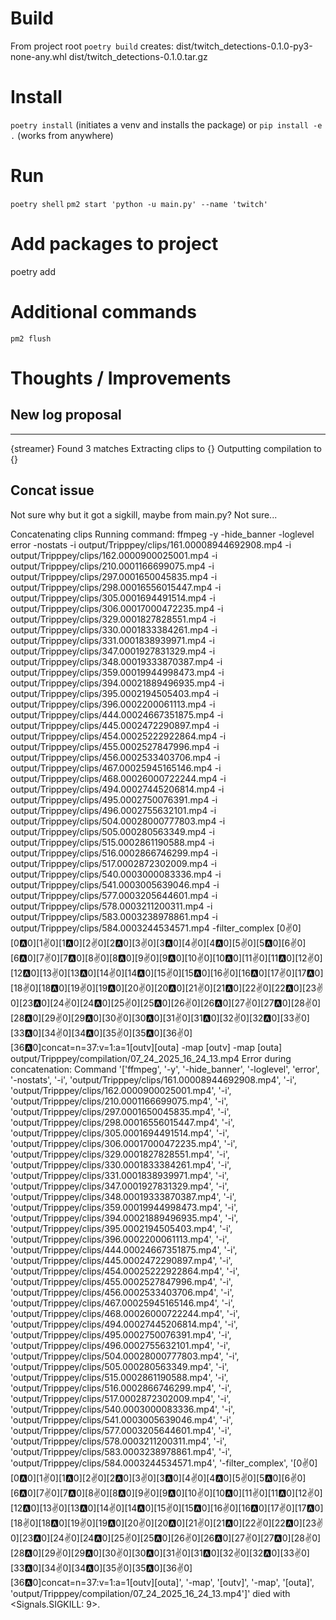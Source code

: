 # Build
From project root
`poetry build`
creates:
dist/twitch_detections-0.1.0-py3-none-any.whl
dist/twitch_detections-0.1.0.tar.gz
# Install
`poetry install` (initiates a venv and installs the package)
or
`pip install -e .` (works from anywhere)

# Run
`poetry shell`
`pm2 start 'python -u main.py' --name 'twitch'`

# Add packages to project
poetry add <packages>

# Additional commands
`pm2 flush`

# Thoughts / Improvements
## New log proposal
-----------------------
{streamer}
Found 3 matches
Extracting clips to {}
Outputting compilation to {}

## Concat issue
Not sure why but it got a sigkill, maybe from main.py? Not sure...

Concatenating clips
Running command: ffmpeg -y -hide_banner -loglevel error -nostats -i output/Tripppey/clips/161.00008944692908.mp4 -i output/Tripppey/clips/162.0000900025001.mp4 -i output/Tripppey/clips/210.0001166699075.mp4 -i output/Tripppey/clips/297.0001650045835.mp4 -i output/Tripppey/clips/298.00016556015447.mp4 -i output/Tripppey/clips/305.0001694491514.mp4 -i output/Tripppey/clips/306.00017000472235.mp4 -i output/Tripppey/clips/329.0001827828551.mp4 -i output/Tripppey/clips/330.0001833384261.mp4 -i output/Tripppey/clips/331.0001838939971.mp4 -i output/Tripppey/clips/347.0001927831329.mp4 -i output/Tripppey/clips/348.00019333870387.mp4 -i output/Tripppey/clips/359.00019944998473.mp4 -i output/Tripppey/clips/394.00021889496935.mp4 -i output/Tripppey/clips/395.0002194505403.mp4 -i output/Tripppey/clips/396.0002200061113.mp4 -i output/Tripppey/clips/444.00024667351875.mp4 -i output/Tripppey/clips/445.0002472290897.mp4 -i output/Tripppey/clips/454.00025222922864.mp4 -i output/Tripppey/clips/455.0002527847996.mp4 -i output/Tripppey/clips/456.0002533403706.mp4 -i output/Tripppey/clips/467.00025945165146.mp4 -i output/Tripppey/clips/468.00026000722244.mp4 -i output/Tripppey/clips/494.00027445206814.mp4 -i output/Tripppey/clips/495.0002750076391.mp4 -i output/Tripppey/clips/496.0002755632101.mp4 -i output/Tripppey/clips/504.00028000777803.mp4 -i output/Tripppey/clips/505.000280563349.mp4 -i output/Tripppey/clips/515.0002861190588.mp4 -i output/Tripppey/clips/516.0002866746299.mp4 -i output/Tripppey/clips/517.0002872302009.mp4 -i output/Tripppey/clips/540.0003000083336.mp4 -i output/Tripppey/clips/541.0003005639046.mp4 -i output/Tripppey/clips/577.0003205644601.mp4 -i output/Tripppey/clips/578.0003211200311.mp4 -i output/Tripppey/clips/583.0003238978861.mp4 -i output/Tripppey/clips/584.0003244534571.mp4 -filter_complex [0:v:0][0:a:0][1:v:0][1:a:0][2:v:0][2:a:0][3:v:0][3:a:0][4:v:0][4:a:0][5:v:0][5:a:0][6:v:0][6:a:0][7:v:0][7:a:0][8:v:0][8:a:0][9:v:0][9:a:0][10:v:0][10:a:0][11:v:0][11:a:0][12:v:0][12:a:0][13:v:0][13:a:0][14:v:0][14:a:0][15:v:0][15:a:0][16:v:0][16:a:0][17:v:0][17:a:0][18:v:0][18:a:0][19:v:0][19:a:0][20:v:0][20:a:0][21:v:0][21:a:0][22:v:0][22:a:0][23:v:0][23:a:0][24:v:0][24:a:0][25:v:0][25:a:0][26:v:0][26:a:0][27:v:0][27:a:0][28:v:0][28:a:0][29:v:0][29:a:0][30:v:0][30:a:0][31:v:0][31:a:0][32:v:0][32:a:0][33:v:0][33:a:0][34:v:0][34:a:0][35:v:0][35:a:0][36:v:0][36:a:0]concat=n=37:v=1:a=1[outv][outa] -map [outv] -map [outa] output/Tripppey/compilation/07_24_2025_16_24_13.mp4
Error during concatenation: Command '['ffmpeg', '-y', '-hide_banner', '-loglevel', 'error', '-nostats', '-i', 'output/Tripppey/clips/161.00008944692908.mp4', '-i', 'output/Tripppey/clips/162.0000900025001.mp4', '-i', 'output/Tripppey/clips/210.0001166699075.mp4', '-i', 'output/Tripppey/clips/297.0001650045835.mp4', '-i', 'output/Tripppey/clips/298.00016556015447.mp4', '-i', 'output/Tripppey/clips/305.0001694491514.mp4', '-i', 'output/Tripppey/clips/306.00017000472235.mp4', '-i', 'output/Tripppey/clips/329.0001827828551.mp4', '-i', 'output/Tripppey/clips/330.0001833384261.mp4', '-i', 'output/Tripppey/clips/331.0001838939971.mp4', '-i', 'output/Tripppey/clips/347.0001927831329.mp4', '-i', 'output/Tripppey/clips/348.00019333870387.mp4', '-i', 'output/Tripppey/clips/359.00019944998473.mp4', '-i', 'output/Tripppey/clips/394.00021889496935.mp4', '-i', 'output/Tripppey/clips/395.0002194505403.mp4', '-i', 'output/Tripppey/clips/396.0002200061113.mp4', '-i', 'output/Tripppey/clips/444.00024667351875.mp4', '-i', 'output/Tripppey/clips/445.0002472290897.mp4', '-i', 'output/Tripppey/clips/454.00025222922864.mp4', '-i', 'output/Tripppey/clips/455.0002527847996.mp4', '-i', 'output/Tripppey/clips/456.0002533403706.mp4', '-i', 'output/Tripppey/clips/467.00025945165146.mp4', '-i', 'output/Tripppey/clips/468.00026000722244.mp4', '-i', 'output/Tripppey/clips/494.00027445206814.mp4', '-i', 'output/Tripppey/clips/495.0002750076391.mp4', '-i', 'output/Tripppey/clips/496.0002755632101.mp4', '-i', 'output/Tripppey/clips/504.00028000777803.mp4', '-i', 'output/Tripppey/clips/505.000280563349.mp4', '-i', 'output/Tripppey/clips/515.0002861190588.mp4', '-i', 'output/Tripppey/clips/516.0002866746299.mp4', '-i', 'output/Tripppey/clips/517.0002872302009.mp4', '-i', 'output/Tripppey/clips/540.0003000083336.mp4', '-i', 'output/Tripppey/clips/541.0003005639046.mp4', '-i', 'output/Tripppey/clips/577.0003205644601.mp4', '-i', 'output/Tripppey/clips/578.0003211200311.mp4', '-i', 'output/Tripppey/clips/583.0003238978861.mp4', '-i', 'output/Tripppey/clips/584.0003244534571.mp4', '-filter_complex', '[0:v:0][0:a:0][1:v:0][1:a:0][2:v:0][2:a:0][3:v:0][3:a:0][4:v:0][4:a:0][5:v:0][5:a:0][6:v:0][6:a:0][7:v:0][7:a:0][8:v:0][8:a:0][9:v:0][9:a:0][10:v:0][10:a:0][11:v:0][11:a:0][12:v:0][12:a:0][13:v:0][13:a:0][14:v:0][14:a:0][15:v:0][15:a:0][16:v:0][16:a:0][17:v:0][17:a:0][18:v:0][18:a:0][19:v:0][19:a:0][20:v:0][20:a:0][21:v:0][21:a:0][22:v:0][22:a:0][23:v:0][23:a:0][24:v:0][24:a:0][25:v:0][25:a:0][26:v:0][26:a:0][27:v:0][27:a:0][28:v:0][28:a:0][29:v:0][29:a:0][30:v:0][30:a:0][31:v:0][31:a:0][32:v:0][32:a:0][33:v:0][33:a:0][34:v:0][34:a:0][35:v:0][35:a:0][36:v:0][36:a:0]concat=n=37:v=1:a=1[outv][outa]', '-map', '[outv]', '-map', '[outa]', 'output/Tripppey/compilation/07_24_2025_16_24_13.mp4']' died with <Signals.SIGKILL: 9>.